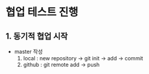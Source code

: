 # 협업 테스트 진행 
## 1. 동기적 협업 시작
- master 작성
  1. local : new repository -> git init -> add -> commit
  2. github : git remote add ->  push
 